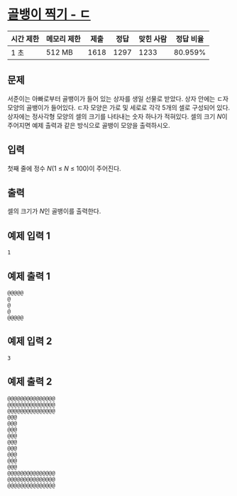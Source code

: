 # [골뱅이 찍기 - ㄷ](https://www.acmicpc.net/problem/23804)

| 시간 제한 | 메모리 제한 | 제출 | 정답 | 맞힌 사람 | 정답 비율 |
| --- | --- | --- | --- | --- | --- |
| 1 초 | 512 MB | 1618 | 1297 | 1233 | 80.959% |

## 문제

서준이는 아빠로부터 골뱅이가 들어 있는 상자를 생일 선물로 받았다. 상자 안에는 ㄷ자 모양의 골뱅이가 들어있다. ㄷ자 모양은 가로 및 세로로 각각 5개의 셀로 구성되어 있다. 상자에는 정사각형 모양의 셀의 크기를 나타내는 숫자 하나가 적혀있다. 셀의 크기 *N*이 주어지면 예제 출력과 같은 방식으로 골뱅이 모양을 출력하시오.

## 입력

첫째 줄에 정수 *N*(1 ≤ *N* ≤ 100)이 주어진다.

## 출력

셀의 크기가 *N*인 골뱅이를 출력한다.

## 예제 입력 1

```
1

```

## 예제 출력 1

```
@@@@@
@
@
@
@@@@@

```

## 예제 입력 2

```
3

```

## 예제 출력 2

```
@@@@@@@@@@@@@@@
@@@@@@@@@@@@@@@
@@@@@@@@@@@@@@@
@@@
@@@
@@@
@@@
@@@
@@@
@@@
@@@
@@@
@@@@@@@@@@@@@@@
@@@@@@@@@@@@@@@
@@@@@@@@@@@@@@@
```
